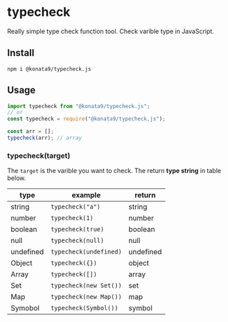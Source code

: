 # typecheck

Really simple type check function tool. Check varible type in JavaScript.

## Install

```shell
npm i @konata9/typecheck.js
```

## Usage

```javascript
import typecheck from "@konata9/typecheck.js";
// or
const typecheck = require("@konata9/typecheck.js");

const arr = [];
typecheck(arr); // array
```

### typecheck(target)

The `target` is the varible you want to check. The return **type string** in table below.

| type      | example                | return    |
| --------- | ---------------------- | --------- |
| string    | `typecheck("a")`       | string    |
| number    | `typecheck(1)`         | number    |
| boolean   | `typecheck(true)`      | boolean   |
| null      | `typecheck(null)`      | null      |
| undefined | `typecheck(undefined)` | undefined |
| Object    | `typecheck({})`        | object    |
| Array     | `typecheck([])`        | array     |
| Set       | `typecheck(new Set())` | set       |
| Map       | `typecheck(new Map())` | map       |
| Symobol   | `typecheck(Symbol())`  | symbol    |
